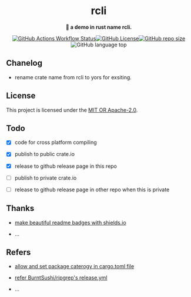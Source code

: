 <div align="center">
  <h1>rcli</h1>
  <p>
    <strong>🤖 a demo in rust name rcli.</strong>
  </p>
  
  [![GitHub Actions Workflow Status](https://img.shields.io/github/actions/workflow/status/ymc-github/rcli/test.yml?label=test&color=ff69b4&logo=Github&logoColor=ff69b4&style=popout-square)](https://github.com/ymc-github/rcli)[![GitHub License](https://img.shields.io/github/license/ymc-github/rcli.svg?label=license&color=ff69b4&logo=Github&logoColor=ff69b4&style=popout-square)](https://github.com/ymc-github/rcli/LICENSE)[![GitHub repo size](https://img.shields.io/github/repo-size/ymc-github/rcli.svg?label=gh%20size&color=ff69b4&logo=Github&logoColor=ff69b4&style=popout-square)](https://github.com/ymc-github/rcli)![GitHub language top](https://img.shields.io/github/languages/top/ymc-github/rcli.svg?color=ff69b4&logo=Github&logoColor=ff69b4&style=popout-square)
</div>

## Chanelog

- rename crate name from rcli to yors for exsiting.

## License

This project is licensed under the [MIT OR Apache-2.0](./LICENSE).

## Todo

- [x] code for cross platform compiling
- [x] publish to public crate.io
- [x] release to github release page in this repo

- [ ] publish to private crate.io
- [ ] release to github release page in other repo when this is private

## Thanks

- [make beautiful readme badges with shields.io](https://shields.io/)

- ...

## Refers

- [allow and set package caterogy in cargo.toml file](https://crates.io/category_slugs)

- [refer BurntSushi/ripgrep's release.yml](https://github.com/BurntSushi/ripgrep/blob/master/.github/workflows/release.yml)

- ...
